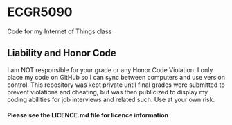 # ECGR5090
Code for my Internet of Things class

## Liability and Honor Code ##
I am NOT responsible for your grade or any Honor Code Violation. I only
place my code on GitHub so I can sync between computers and use version
control. This repository was kept private until final grades were submitted
to prevent violations and cheating, but was then publicized to display my coding
abilities for job interviews and related such. Use at your own risk. 

#### Please see the LICENCE.md file for licence information ####
